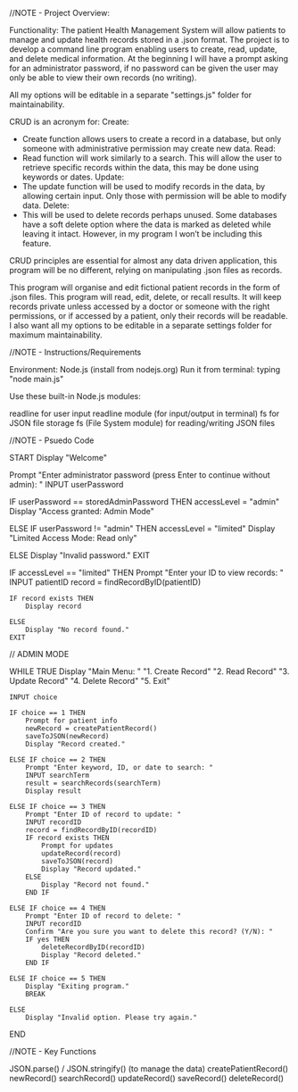 //NOTE - Project Overview:

Functionality:
The patient Health Management System will allow patients to manage and update health records stored in a .json format. The project is to develop a command line program enabling users to create, read, update, and delete medical information. At the beginning I will have a prompt asking for an administrator password, if no password can be given the user may only be able to view their own records (no writing).

All my options will be editable in a separate "settings.js" folder for maintainability.


CRUD is an acronym for:
Create:
-	Create function allows users to create a record in a database, but only someone with administrative permission may create new data.
Read:
-	Read function will work similarly to a search. This will allow the user to retrieve specific records within the data, this may be done using keywords or dates.
Update:
-	The update function will be used to modify records in the data, by allowing certain input. Only those with permission will be able to modify data.
Delete:
-	This will be used to delete records perhaps unused. Some databases have a soft delete option where the data is marked as deleted while leaving it intact. However, in my program I won’t be including this feature.

CRUD principles are essential for almost any data driven application, this program will be no different, relying on manipulating .json files as records.

This program will organise and edit fictional patient records in the form of .json files. This program will read, edit, delete, or recall results. It will keep records private unless accessed by a doctor or someone with the right permissions, or if accessed by a patient, only their records will be readable. I also want all my options to be editable in a separate settings folder for maximum maintainability.

//NOTE - Instructions/Requirements

Environment: Node.js (install from nodejs.org)
Run it from terminal: typing "node main.js"

Use these built-in Node.js modules:

readline for user input
readline module (for input/output in terminal)
fs for JSON file storage
fs (File System module) for reading/writing JSON files



//NOTE - Psuedo Code

START
Display "Welcome"

Prompt "Enter administrator password (press Enter to continue without admin): "
INPUT userPassword

IF userPassword == storedAdminPassword THEN
    accessLevel = "admin"
    Display "Access granted: Admin Mode"

ELSE IF userPassword != "admin" THEN
    accessLevel = "limited"
    Display "Limited Access Mode: Read only"

ELSE
    Display "Invalid password."
    EXIT


IF accessLevel == "limited" THEN
    Prompt "Enter your ID to view records: "
    INPUT patientID
    record = findRecordByID(patientID)
    
    IF record exists THEN
        Display record

    ELSE
        Display "No record found."
    EXIT


// ADMIN MODE

WHILE TRUE
    Display 
    "Main Menu: "
    "1. Create Record"
    "2. Read Record"
    "3. Update Record"
    "4. Delete Record"
    "5. Exit"

    INPUT choice

    IF choice == 1 THEN
        Prompt for patient info
        newRecord = createPatientRecord()
        saveToJSON(newRecord)
        Display "Record created."

    ELSE IF choice == 2 THEN
        Prompt "Enter keyword, ID, or date to search: "
        INPUT searchTerm
        result = searchRecords(searchTerm)
        Display result

    ELSE IF choice == 3 THEN
        Prompt "Enter ID of record to update: "
        INPUT recordID
        record = findRecordByID(recordID)
        IF record exists THEN
            Prompt for updates
            updateRecord(record)
            saveToJSON(record)
            Display "Record updated."
        ELSE
            Display "Record not found."
        END IF

    ELSE IF choice == 4 THEN
        Prompt "Enter ID of record to delete: "
        INPUT recordID
        Confirm "Are you sure you want to delete this record? (Y/N): "
        IF yes THEN
            deleteRecordByID(recordID)
            Display "Record deleted."
        END IF

    ELSE IF choice == 5 THEN
        Display "Exiting program."
        BREAK

    ELSE
        Display "Invalid option. Please try again."
   
END

//NOTE - Key Functions

JSON.parse() / JSON.stringify() (to manage the data)
createPatientRecord()
newRecord()
searchRecord()
updateRecord()
saveRecord()
deleteRecord()